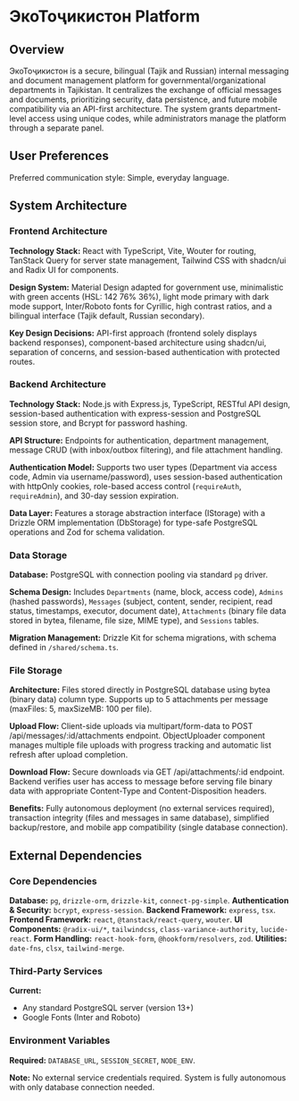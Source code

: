 # ЭкоТоҷикистон Platform

## Overview

ЭкоТоҷикистон is a secure, bilingual (Tajik and Russian) internal messaging and document management platform for governmental/organizational departments in Tajikistan. It centralizes the exchange of official messages and documents, prioritizing security, data persistence, and future mobile compatibility via an API-first architecture. The system grants department-level access using unique codes, while administrators manage the platform through a separate panel.

## User Preferences

Preferred communication style: Simple, everyday language.

## System Architecture

### Frontend Architecture

**Technology Stack:** React with TypeScript, Vite, Wouter for routing, TanStack Query for server state management, Tailwind CSS with shadcn/ui and Radix UI for components.

**Design System:** Material Design adapted for government use, minimalistic with green accents (HSL: 142 76% 36%), light mode primary with dark mode support, Inter/Roboto fonts for Cyrillic, high contrast ratios, and a bilingual interface (Tajik default, Russian secondary).

**Key Design Decisions:** API-first approach (frontend solely displays backend responses), component-based architecture using shadcn/ui, separation of concerns, and session-based authentication with protected routes.

### Backend Architecture

**Technology Stack:** Node.js with Express.js, TypeScript, RESTful API design, session-based authentication with express-session and PostgreSQL session store, and Bcrypt for password hashing.

**API Structure:** Endpoints for authentication, department management, message CRUD (with inbox/outbox filtering), and file attachment handling.

**Authentication Model:** Supports two user types (Department via access code, Admin via username/password), uses session-based authentication with httpOnly cookies, role-based access control (`requireAuth`, `requireAdmin`), and 30-day session expiration.

**Data Layer:** Features a storage abstraction interface (IStorage) with a Drizzle ORM implementation (DbStorage) for type-safe PostgreSQL operations and Zod for schema validation.

### Data Storage

**Database:** PostgreSQL with connection pooling via standard `pg` driver.

**Schema Design:** Includes `Departments` (name, block, access code), `Admins` (hashed passwords), `Messages` (subject, content, sender, recipient, read status, timestamps, executor, document date), `Attachments` (binary file data stored in bytea, filename, file size, MIME type), and `Sessions` tables.

**Migration Management:** Drizzle Kit for schema migrations, with schema defined in `/shared/schema.ts`.

### File Storage

**Architecture:** Files stored directly in PostgreSQL database using bytea (binary data) column type. Supports up to 5 attachments per message (maxFiles: 5, maxSizeMB: 100 per file).

**Upload Flow:** Client-side uploads via multipart/form-data to POST /api/messages/:id/attachments endpoint. ObjectUploader component manages multiple file uploads with progress tracking and automatic list refresh after upload completion.

**Download Flow:** Secure downloads via GET /api/attachments/:id endpoint. Backend verifies user has access to message before serving file binary data with appropriate Content-Type and Content-Disposition headers.

**Benefits:** Fully autonomous deployment (no external services required), transaction integrity (files and messages in same database), simplified backup/restore, and mobile app compatibility (single database connection).

## External Dependencies

### Core Dependencies

**Database:** `pg`, `drizzle-orm`, `drizzle-kit`, `connect-pg-simple`.
**Authentication & Security:** `bcrypt`, `express-session`.
**Backend Framework:** `express`, `tsx`.
**Frontend Framework:** `react`, `@tanstack/react-query`, `wouter`.
**UI Components:** `@radix-ui/*`, `tailwindcss`, `class-variance-authority`, `lucide-react`.
**Form Handling:** `react-hook-form`, `@hookform/resolvers`, `zod`.
**Utilities:** `date-fns`, `clsx`, `tailwind-merge`.

### Third-Party Services

**Current:**
- Any standard PostgreSQL server (version 13+)
- Google Fonts (Inter and Roboto)

### Environment Variables

**Required:** `DATABASE_URL`, `SESSION_SECRET`, `NODE_ENV`.

**Note:** No external service credentials required. System is fully autonomous with only database connection needed.